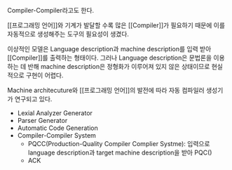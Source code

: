 
Compiler-Compiler라고도 한다.

[[프로그래밍 언어]]와 기계가 발달할 수록 많은 [[Compiler]]가 필요하기 때문에 이를 자동적으로 생성해주는 도구의 필요성이 생겼다. 

이상적인 모델은 Language description과 machine description를 입력 받아 [[Compiler]]를 출력하는  형태이다. 그러나 Language description은 문법론을 이용하는 데 반해 machine description은 정형화가 이루어져 있지 않은 상태이므로 현실적으로 구현이 어렵다.

Machine architecuture와 [[프로그래밍 언어]]의 발전에 따라 자동 컴파일러 생성기가 연구되고 있다. 

+ Lexial Analyzer Generator
+ Parser Generator
+ Automatic Code Generation
+ Compiler-Compiler System
	+ PQCC(Production-Quality Compiler Complier Systme): 입력으로 language description과 target machine description을 받아 PQC()
	+ ACK